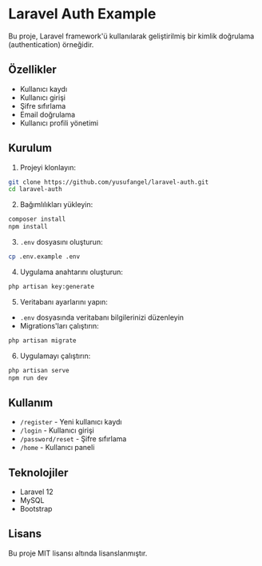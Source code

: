 # Laravel Auth Example

Bu proje, Laravel framework'ü kullanılarak geliştirilmiş bir kimlik doğrulama (authentication) örneğidir.

## Özellikler

- Kullanıcı kaydı
- Kullanıcı girişi
- Şifre sıfırlama
- Email doğrulama
- Kullanıcı profili yönetimi

## Kurulum

1. Projeyi klonlayın:
```bash
git clone https://github.com/yusufangel/laravel-auth.git
cd laravel-auth
```

2. Bağımlılıkları yükleyin:
```bash
composer install
npm install
```

3. `.env` dosyasını oluşturun:
```bash
cp .env.example .env
```

4. Uygulama anahtarını oluşturun:
```bash
php artisan key:generate
```

5. Veritabanı ayarlarını yapın:
- `.env` dosyasında veritabanı bilgilerinizi düzenleyin
- Migrations'ları çalıştırın:
```bash
php artisan migrate
```

6. Uygulamayı çalıştırın:
```bash
php artisan serve
npm run dev
```

## Kullanım

- `/register` - Yeni kullanıcı kaydı
- `/login` - Kullanıcı girişi
- `/password/reset` - Şifre sıfırlama
- `/home` - Kullanıcı paneli

## Teknolojiler

- Laravel 12
- MySQL
- Bootstrap

## Lisans

Bu proje MIT lisansı altında lisanslanmıştır.
